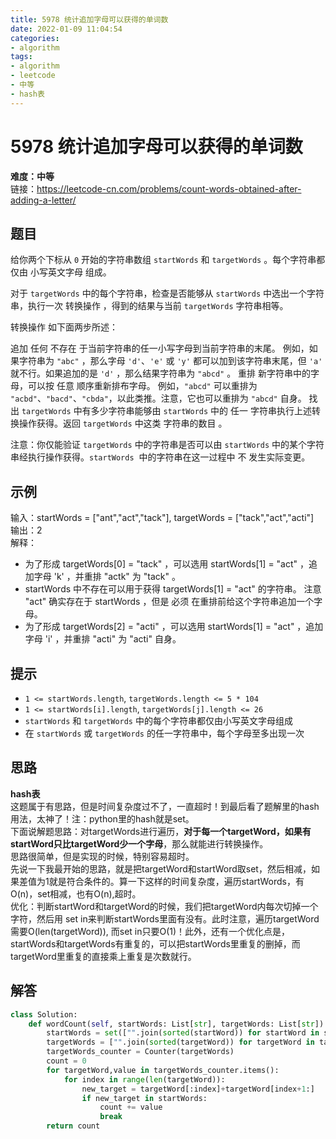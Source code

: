 ```yaml
---
title: 5978 统计追加字母可以获得的单词数
date: 2022-01-09 11:04:54
categories: 
- algorithm
tags:
- algorithm
- leetcode
- 中等
- hash表
---
```

# 5978 统计追加字母可以获得的单词数
**难度：中等**  
链接：https://leetcode-cn.com/problems/count-words-obtained-after-adding-a-letter/
## 题目
给你两个下标从 `0` 开始的字符串数组 `startWords` 和 `targetWords` 。每个字符串都仅由 小写英文字母 组成。

对于 `targetWords` 中的每个字符串，检查是否能够从 `startWords` 中选出一个字符串，执行一次 转换操作 ，得到的结果与当前 `targetWords` 字符串相等。

转换操作 如下面两步所述：

追加 任何 不存在 于当前字符串的任一小写字母到当前字符串的末尾。
例如，如果字符串为 `"abc"` ，那么字母 `'d'`、`'e'` 或 `'y'` 都可以加到该字符串末尾，但 `'a'` 就不行。如果追加的是 `'d'` ，那么结果字符串为 `"abcd"` 。
重排 新字符串中的字母，可以按 任意 顺序重新排布字母。
例如，`"abcd"` 可以重排为 `"acbd"`、`"bacd"`、`"cbda"`，以此类推。注意，它也可以重排为 `"abcd"` 自身。
找出 `targetWords` 中有多少字符串能够由 `startWords` 中的 任一 字符串执行上述转换操作获得。返回 `targetWords` 中这类 字符串的数目 。

注意：你仅能验证 `targetWords` 中的字符串是否可以由 `startWords` 中的某个字符串经执行操作获得。`startWords`  中的字符串在这一过程中 不 发生实际变更。

## 示例
输入：startWords = ["ant","act","tack"], targetWords = ["tack","act","acti"]  
输出：2  
解释：  
- 为了形成 targetWords[0] = "tack" ，可以选用 startWords[1] = "act" ，追加字母 'k' ，并重排 "actk" 为 "tack" 。
- startWords 中不存在可以用于获得 targetWords[1] = "act" 的字符串。
  注意 "act" 确实存在于 startWords ，但是 必须 在重排前给这个字符串追加一个字母。
- 为了形成 targetWords[2] = "acti" ，可以选用 startWords[1] = "act" ，追加字母 'i' ，并重排 "acti" 为 "acti" 自身。

## 提示
+ `1 <= startWords.length`, `targetWords.length <= 5 * 104`
+ `1 <= startWords[i].length`, `targetWords[j].length <= 26`
+ `startWords` 和 `targetWords` 中的每个字符串都仅由小写英文字母组成
+ 在 `startWords` 或 `targetWords` 的任一字符串中，每个字母至多出现一次

## 思路
**hash表**  
这题属于有思路，但是时间复杂度过不了，一直超时！到最后看了题解里的hash用法，太神了！注：python里的hash就是set。  
下面说解题思路：对targetWords进行遍历，**对于每一个targetWord，如果有startWord只比targetWord少一个字母**，那么就能进行转换操作。  
思路很简单，但是实现的时候，特别容易超时。  
先说一下我最开始的思路，就是把targetWord和startWord取set，然后相减，如果差值为1就是符合条件的。算一下这样的时间复杂度，遍历startWords，有O(n)，set相减，也有O(n),超时。  
优化：判断startWord和targetWord的时候，我们把targetWord内每次切掉一个字符，然后用 set in来判断startWords里面有没有。此时注意，遍历targetWord需要O(len(targetWord)), 而set in只要O(1)！此外，还有一个优化点是，startWords和targetWords有重复的，可以把startWords里重复的删掉，而targetWord里重复的直接乘上重复是次数就行。


## 解答
``` python
class Solution:
    def wordCount(self, startWords: List[str], targetWords: List[str]) -> int:
        startWords = set(["".join(sorted(startWord)) for startWord in startWords])
        targetWords = ["".join(sorted(targetWord)) for targetWord in targetWords]
        targetWords_counter = Counter(targetWords)
        count = 0
        for targetWord,value in targetWords_counter.items():
            for index in range(len(targetWord)):
                new_target = targetWord[:index]+targetWord[index+1:]
                if new_target in startWords:
                    count += value
                    break       
        return count
```